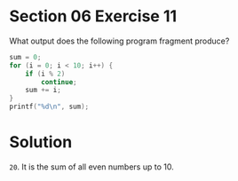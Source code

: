 # Section 06 Exercise 11

What output does the following program fragment produce?
```c
sum = 0;
for (i = 0; i < 10; i++) {
    if (i % 2)
        continue;
    sum += i;
}
printf("%d\n", sum);
```


# Solution

`20`. It is the sum of all even numbers up to 10.

